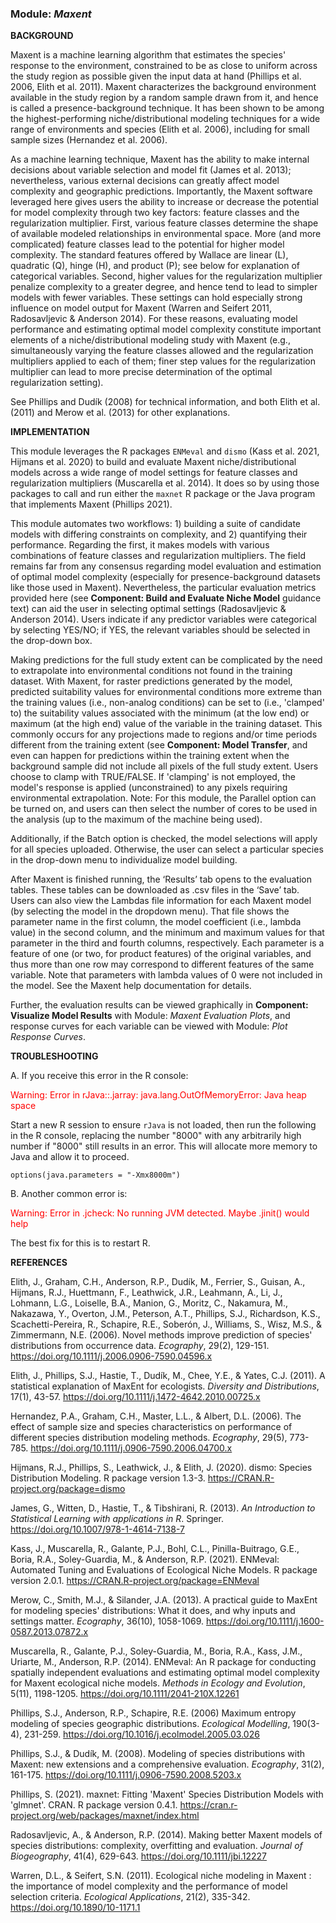 ### **Module:** ***Maxent***

**BACKGROUND**

Maxent is a machine learning algorithm that estimates the species' response to the environment, constrained to be as close to uniform across the study region as possible given the input data at hand (Phillips et al. 2006, Elith et al. 2011). Maxent characterizes the background environment available in the study region by a random sample drawn from it, and hence is called a presence-background technique. It has been shown to be among the highest-performing niche/distributional modeling techniques for a wide range of environments and species (Elith et al. 2006), including for small sample sizes (Hernandez et al. 2006).

As a machine learning technique, Maxent has the ability to make internal decisions about variable selection and model fit (James et al. 2013); nevertheless, various external decisions can greatly affect model complexity and geographic predictions. Importantly, the Maxent software leveraged here gives users the ability to increase or decrease the potential for model complexity through two key factors: feature classes and the regularization multiplier. First, various feature classes determine the shape of available modeled relationships in environmental space. More (and more complicated) feature classes lead to the potential for higher model complexity. The standard features offered by Wallace are linear (L), quadratic (Q), hinge (H), and product (P); see below for explanation of categorical variables. Second, higher values for the regularization multiplier penalize complexity to a greater degree, and hence tend to lead to simpler models with fewer variables. These settings can hold especially strong influence on model output for Maxent (Warren and Seifert 2011, Radosavljevic & Anderson 2014). For these reasons, evaluating model performance and estimating optimal model complexity constitute important elements of a niche/distributional modeling study with Maxent (e.g., simultaneously varying the feature classes allowed and the regularization multipliers applied to each of them; finer step values for the regularization multiplier can lead to more precise determination of the optimal regularization setting).  

See Phillips and Dudík (2008) for technical information, and both Elith et al. (2011) and Merow et al. (2013) for other explanations.

**IMPLEMENTATION** 

This module leverages the R packages `ENMeval` and `dismo` (Kass et al. 2021, Hijmans et al. 2020) to build and evaluate Maxent niche/distributional models across a wide range of model settings for feature classes and regularization multipliers (Muscarella et al. 2014). It does so by using those packages to call and run either the `maxnet` R package or the Java program that implements Maxent (Phillips 2021). 

This module automates two workflows: 1) building a suite of candidate models with differing constraints on complexity, and 2) quantifying their performance. Regarding the first, it makes models with various combinations of feature classes and regularization multipliers. The field remains far from any consensus regarding model evaluation and estimation of optimal model complexity (especially for presence-background datasets like those used in Maxent). Nevertheless, the particular evaluation metrics provided here (see **Component: Build and Evaluate Niche Model** guidance text) can aid the user in selecting optimal settings (Radosavljevic & Anderson 2014). Users indicate if any predictor variables were categorical by selecting YES/NO; if YES, the relevant variables should be selected in the drop-down box.  

Making predictions for the full study extent can be complicated by the need to extrapolate into environmental conditions not found in the training dataset. With Maxent, for raster predictions generated by the model, predicted suitability values for environmental conditions more extreme than the training values (i.e., non-analog conditions) can be set to (i.e., 'clamped' to) the suitability values associated with the minimum (at the low end) or maximum (at the high end) value of the variable in the training dataset. This commonly occurs for any projections made to regions and/or time periods different from the training extent (see **Component: Model Transfer**, and even can happen for predictions within the training extent when the background sample did not include all pixels of the full study extent. Users choose to clamp with TRUE/FALSE. If 'clamping' is not employed, the model's response is applied (unconstrained) to any pixels requiring environmental extrapolation.
Note: For this module, the Parallel option can be turned on, and users can then select the number of cores to be used in the analysis (up to the maximum of the machine being used). 

Additionally, if the Batch option is checked, the model selections will apply for all species uploaded. Otherwise, the user can select a particular species in the drop-down menu to individualize model building.

After Maxent is finished running, the ‘Results’ tab opens to the evaluation tables. These tables can be downloaded as .csv files in the ‘Save’ tab.
Users can also view the Lambdas file information for each Maxent model (by selecting the model in the dropdown menu). That file shows the parameter name in the first column, the model coefficient (i.e., lambda value) in the second column, and the minimum and maximum values for that parameter in the third and fourth columns, respectively. Each parameter is a feature of one (or two, for product features) of the original variables, and thus more than one row may correspond to different features of the same variable. Note that parameters with lambda values of 0 were not included in the model. See the Maxent help documentation for details. 

Further, the evaluation results can be viewed graphically in **Component: Visualize Model Results** with Module: *Maxent Evaluation Plots*, and response curves for each variable can be viewed with Module: *Plot Response Curves*.

**TROUBLESHOOTING**

A. If you receive this error in the R console:

<font color='red'>Warning: Error in rJava::.jarray: java.lang.OutOfMemoryError: Java heap space</font>

Start a new R session to ensure `rJava` is not loaded, then run the following in the R console, replacing the number "8000" with any arbitrarily high number if "8000" still results in an error. This will allocate more memory to Java and allow it to proceed.

`options(java.parameters = "-Xmx8000m")`

B. Another common error is:

<font color='red'>Warning: Error in .jcheck: No running JVM detected. Maybe .jinit() would help</font>

The best fix for this is to restart R.

**REFERENCES**

Elith, J., Graham, C.H., Anderson, R.P., Dudík, M., Ferrier, S., Guisan, A., Hijmans, R.J., Huettmann, F., Leathwick, J.R., Leahmann, A., Li, J., Lohmann, L.G., Loiselle, B.A., Manion, G., Moritz, C., Nakamura, M., Nakazawa, Y., Overton, J.M., Peterson, A.T., Phillips, S.J., Richardson, K.S., Scachetti-Pereira, R., Schapire, R.E., Soberón, J., Williams, S., Wisz, M.S., & Zimmermann, N.E. (2006). Novel methods improve prediction of species' distributions from occurrence data. *Ecography*, 29(2), 129-151. <a href="https://doi.org/10.1111/j.2006.0906-7590.04596.x" target="_blank">https://doi.org/10.1111/j.2006.0906-7590.04596.x</a>
 
Elith, J., Phillips, S.J., Hastie, T., Dudík, M., Chee, Y.E., & Yates, C.J. (2011). A statistical explanation of MaxEnt for ecologists. *Diversity and Distributions*, 17(1), 43-57. <a href="https://doi.org/10.1111/j.1472-4642.2010.00725.x" target="_blank">https://doi.org/10.1111/j.1472-4642.2010.00725.x</a>
 
Hernandez, P.A., Graham, C.H., Master, L.L., & Albert, D.L. (2006). The effect of sample size and species characteristics on performance of different species distribution modeling methods. *Ecography*, 29(5), 773-785. <a href="https://doi.org/10.1111/j.0906-7590.2006.04700.x" target="_blank">https://doi.org/10.1111/j.0906-7590.2006.04700.x</a>
 
Hijmans, R.J., Phillips, S., Leathwick, J., & Elith, J. (2020). dismo: Species Distribution Modeling. R package version 1.3-3. <a href="https://CRAN.R-project.org/package=dismo" target="_blank">https://CRAN.R-project.org/package=dismo</a>
 
James, G., Witten, D., Hastie, T., & Tibshirani, R. (2013). *An Introduction to Statistical Learning with applications in R*. Springer. <a href="https://doi.org/10.1007/978-1-4614-7138-7" target="_blank">https://doi.org/10.1007/978-1-4614-7138-7</a>
 
Kass, J., Muscarella, R., Galante, P.J., Bohl, C.L., Pinilla-Buitrago, G.E., Boria, R.A., Soley-Guardia, M., & Anderson, R.P. (2021). ENMeval: Automated Tuning and Evaluations of Ecological Niche Models. R package version 2.0.1. <a href="https://CRAN.R-project.org/package=ENMeval" target="_blank">https://CRAN.R-project.org/package=ENMeval</a>
 
Merow, C., Smith, M.J., & Silander, J.A. (2013). A practical guide to MaxEnt for modeling species' distributions: What it does, and why inputs and settings matter. *Ecography*, 36(10), 1058-1069. <a href="https://doi.org/10.1111/j.1600-0587.2013.07872.x" target="_blank">https://doi.org/10.1111/j.1600-0587.2013.07872.x</a>
 
Muscarella, R., Galante, P.J., Soley-Guardia, M., Boria, R.A., Kass, J.M., Uriarte, M., Anderson, R.P. (2014). ENMeval: An R package for conducting spatially independent evaluations and estimating optimal model complexity for Maxent ecological niche models. *Methods in Ecology and Evolution*, 5(11), 1198-1205. <a href="https://doi.org/10.1111/2041-210X.12261" target="_blank">https://doi.org/10.1111/2041-210X.12261</a>
 
Phillips, S.J., Anderson, R.P., Schapire, R.E. (2006) Maximum entropy modeling of species geographic distributions. *Ecological Modelling*, 190(3-4), 231-259. <a href="https://doi.org/10.1016/j.ecolmodel.2005.03.026" target="_blank">https://doi.org/10.1016/j.ecolmodel.2005.03.026</a>
 
Phillips, S.J., & Dudík, M. (2008). Modeling of species distributions with Maxent: new extensions and a comprehensive evaluation. *Ecography*, 31(2), 161-175. <a href="https://doi.org/10.1111/j.0906-7590.2008.5203.x" target="_blank">https://doi.org/10.1111/j.0906-7590.2008.5203.x</a>
 
Phillips, S. (2021). maxnet: Fitting 'Maxent' Species Distribution Models with 'glmnet'. CRAN. R package version 0.4.1. <a href="https://cran.r-project.org/web/packages/maxnet/index.html" target="_blank">https://cran.r-project.org/web/packages/maxnet/index.html</a>
 
Radosavljevic, A., & Anderson, R.P. (2014). Making better Maxent models of species distributions: complexity, overfitting and evaluation. *Journal of Biogeography*, 41(4), 629-643. <a href="https://doi.org/10.1111/jbi.12227" target="_blank">https://doi.org/10.1111/jbi.12227</a>
 
Warren, D.L., & Seifert, S.N. (2011). Ecological niche modeling in Maxent : the importance of model complexity and the performance of model selection criteria. *Ecological Applications*, 21(2), 335-342. <a href="https://doi.org/10.1890/10-1171.1" target="_blank">https://doi.org/10.1890/10-1171.1</a>
